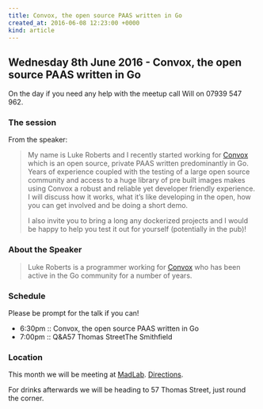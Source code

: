```yaml
---
title: Convox, the open source PAAS written in Go
created_at: 2016-06-08 12:23:00 +0000
kind: article
---
```


## Wednesday 8th June 2016 - Convox, the open source PAAS written in Go

On the day if you need any help with the meetup call Will on 07939 547 962.

### The session

From the speaker:

> My name is Luke Roberts and I recently started working for [Convox](https://convox.com/) which is an open source, private PAAS written predominantly in Go. Years of experience coupled with the testing of a large open source community and access to a huge library of pre built images makes using Convox a robust and reliable yet developer friendly experience. I will discuss how it works, what it’s like developing in the open, how you can get involved and be doing a short demo.
>
> I also invite you to bring a long any dockerized projects and I would be happy to help you test it out for yourself (potentially in the pub)!

### About the Speaker

> Luke Roberts is a programmer working for [Convox](https://convox.com/) who has been active in the Go community for a number of years.

### Schedule

Please be prompt for the talk if you can!

* 6:30pm :: Convox, the open source PAAS written in Go
* 7:00pm :: Q&A57 Thomas StreetThe Smithfield

### Location

This month we will be meeting at [MadLab](http://madlab.org.uk/). [Directions](http://madlab.org.uk/find-us/).

For drinks afterwards we will be heading to 57 Thomas Street, just round the corner.
